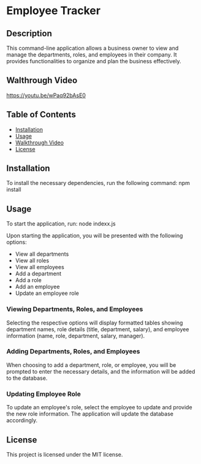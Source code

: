 # Employee Tracker

## Description

This command-line application allows a business owner to view and manage the departments, roles, and employees in their company. It provides functionalities to organize and plan the business effectively.

## Walthrough Video

https://youtu.be/wPaq92bAsE0

## Table of Contents

- [Installation](#installation)
- [Usage](#usage)
- [Walkthrough Video](#walkthrough-video)
- [License](#license)

## Installation

To install the necessary dependencies, run the following command:
npm install

## Usage

To start the application, run:
node indexx.js

Upon starting the application, you will be presented with the following options:

- View all departments
- View all roles
- View all employees
- Add a department
- Add a role
- Add an employee
- Update an employee role

### Viewing Departments, Roles, and Employees

Selecting the respective options will display formatted tables showing department names, role details (title, department, salary), and employee information (name, role, department, salary, manager).

### Adding Departments, Roles, and Employees

When choosing to add a department, role, or employee, you will be prompted to enter the necessary details, and the information will be added to the database.

### Updating Employee Role

To update an employee's role, select the employee to update and provide the new role information. The application will update the database accordingly.

## License

This project is licensed under the MIT license.